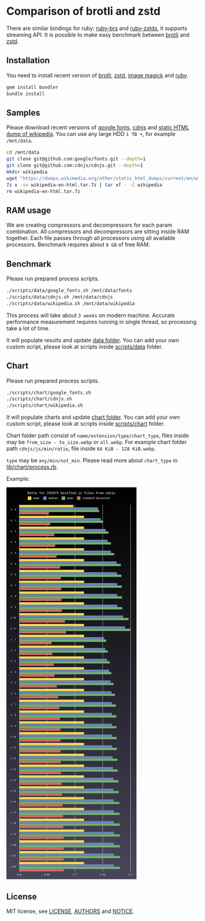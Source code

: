 # Comparison of brotli and zstd

There are similar bindings for ruby: [ruby-brs](https://github.com/andrew-aladev/ruby-brs) and [ruby-zstds](https://github.com/andrew-aladev/ruby-zstds), it supports streaming API.
It is possible to make easy benchmark between [brotli](https://github.com/google/brotli) and [zstd](https://github.com/facebook/zstd).

## Installation

You need to install recent version of
[brotli](https://github.com/google/brotli), [zstd](https://github.com/facebook/zstd),
[image magick](https://github.com/ImageMagick/ImageMagick) and [ruby](https://github.com/ruby/ruby).

```sh
gem install bundler
bundle install
```

## Samples

Please download recent versions of [google fonts](https://github.com/google/fonts),
[cdnjs](https://github.com/cdnjs/cdnjs) and
[static HTML dump of wikipedia](https://dumps.wikimedia.org/other/static_html_dumps/current/en/).
You can use any large HDD `1 TB +`, for example `/mnt/data`.

```sh
cd /mnt/data
git clone git@github.com:google/fonts.git --depth=1
git clone git@github.com:cdnjs/cdnjs.git --depth=1
mkdir wikipedia
wget "https://dumps.wikimedia.org/other/static_html_dumps/current/en/wikipedia-en-html.tar.7z"
7z x -so wikipedia-en-html.tar.7z | tar xf - -C wikipedia
rm wikipedia-en-html.tar.7z
```

## RAM usage

We are creating compressors and decompressors for each param combination.
All compressors and decompressors are sitting inside RAM together.
Each file passes through all processors using all available processors.
Benchmark requires about `8 GB` of free RAM.

## Benchmark

Please run prepared process scripts.

```sh
./scripts/data/google_fonts.sh /mnt/data/fonts
./scripts/data/cdnjs.sh /mnt/data/cdnjs
./scripts/data/wikipedia.sh /mnt/data/wikipedia
```

This process will take about `3 weeks` on modern machine.
Accurate performance measurement requires running in single thread, so processing take a lot of time.

It will populate results and update [data folder](data).
You can add your own custom script, please look at scripts inside [scripts/data](scripts/data) folder.

## Chart

Please run prepared process scripts.

```sh
./scripts/chart/google_fonts.sh
./scripts/chart/cdnjs.sh
./scripts/chart/wikipedia.sh
```

It will populate charts and update [chart folder](chart).
You can add your own custom script, please look at scripts inside [scripts/chart](scripts/chart) folder.

Chart folder path consist of `name/extension/type/chart_type`, files inside may be `from_size - to_size.webp` or `all.webp`.
For example chart folder path `cdnjs/js/min/ratio`, file inside `64 KiB - 128 KiB.webp`.

`type` may be `any/min/not_min`.
Please read more about `chart_type` in [lib/chart/process.rb](lib/chart/process.rb).

Example:

![Example chart](chart/cdnjs/js/min/ratio/all.webp)

## License

MIT license, see [LICENSE](LICENSE), [AUTHORS](AUTHORS) and [NOTICE](NOTICE).
